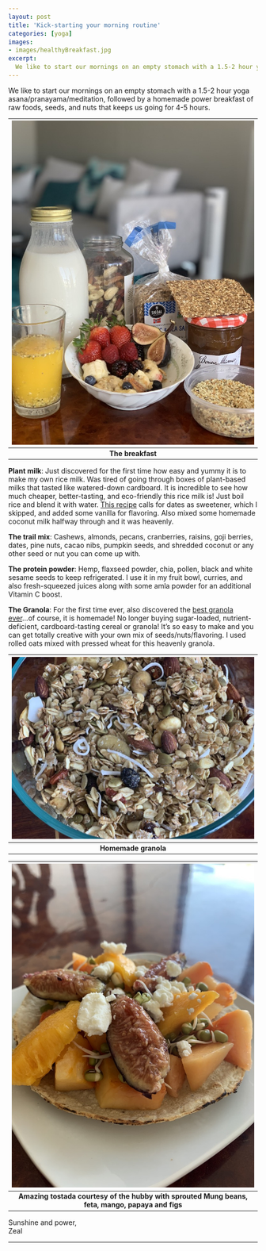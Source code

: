 ```yaml
---
layout: post
title: 'Kick-starting your morning routine'
categories: [yoga]
images:
- images/healthyBreakfast.jpg
excerpt:
  We like to start our mornings on an empty stomach with a 1.5-2 hour yoga asana/pranayama/meditation, followed by a homemade power 
---
```


We like to start our mornings on an empty stomach with a 1.5-2 hour yoga asana/pranayama/meditation, followed by a homemade power breakfast of raw foods, seeds, and nuts that keeps us going for 4-5 hours.
 
| <img src="/images/healthyBreakfast.jpg" width="500" alt="Healthy breakfast">  |
|:-------------: |
| **The breakfast**  |

**Plant milk**: Just discovered for the first time how easy and yummy it is to make my own rice milk. Was tired of going through boxes of plant-based milks that tasted like watered-down cardboard. It is incredible to see how much cheaper, better-tasting, and eco-friendly this rice milk is! Just boil rice and blend it with water. [This recipe](https://simpleveganblog.com/homemade-rice-milk/ "Homemade Rice Milk") calls for dates as sweetener, which I skipped, and added some vanilla for flavoring. Also mixed some homemade coconut milk halfway through and it was heavenly.
 
**The trail mix**: Cashews, almonds, pecans, cranberries, raisins, goji berries, dates, pine nuts, cacao nibs, pumpkin seeds, and shredded coconut or any other seed or nut you can come up with.
 
**The protein powder**: Hemp, flaxseed powder, chia, pollen, black and white sesame seeds to keep refrigerated. I use it in my fruit bowl, curries, and also fresh-squeezed juices along with some amla powder for an additional Vitamin C boost.

**The Granola**: For the first time ever, also discovered the [best granola ever](https://cookieandkate.com/healthy-granola-recipe/ "The very best granola")...of course, it is homemade! No longer buying sugar-loaded, nutrient-deficient, cardboard-tasting cereal or granola! It’s so easy to make and you can get totally creative with your own mix of seeds/nuts/flavoring. I used rolled oats mixed with pressed wheat for this heavenly granola. 

| <img src="/images/homemadeGranola.jpg" width="600" alt="Homemade granola">  |
|:-------------: |
| **Homemade granola**  |
 
| <img src="/images/papayaFigTostada.jpg" width="500" alt="Amazing tostada courtesy of the hubby with sprouted Mung beans, feta, mango, papaya and figs">  |
|:-------------:|
|**Amazing tostada courtesy of the hubby with sprouted Mung beans, feta, mango, papaya and figs**|

Sunshine and power,  
Zeal 

---
